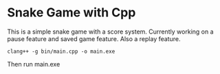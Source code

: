 
# Snake Game with Cpp

This is a simple snake game with a score system. Currently working on a pause feature and saved game feature. Also a replay feature.

```
clang++ -g bin/main.cpp -o main.exe
```

Then run main.exe